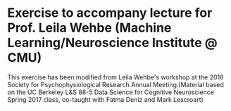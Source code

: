 # Exercise to accompany lecture for Prof. Leila Wehbe (Machine Learning/Neuroscience Institute @ CMU)

This exercise has been modified from Leila Wehbe's workshop at the 2018 Society for Psychophysiological Research Annual Meeting.(Material based on the UC Berkeley L&S 88-5 Data Science for Cognitive Neuroscience Spring 2017 class, co-taught with Fatma Deniz and Mark Lescroart)

